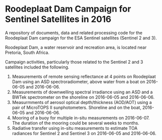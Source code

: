 # Roodeplaat Dam Campaign for Sentinel Satellites in 2016
A repository of documents, data and related processing code for the Roodeplaat Dam campaign for the ESA Sentinel satellites (Sentinel 2 and 3).

Roodeplaat Dam, a water reservoir and recreation area, is located near Pretoria, South Africa.

Campaign activities, particularly those related to the Sentinel 2 and 3 satellites included the following.

1. Measurements of remote sensing reflectance at 4 points on Roodeplaat Dam using an ASD spectroradiometer, above water from a boat on 2016-06-05 and 2016-06-06.
2. Measurements of downwelling spectral irradiance using an ASD and a BWTek spectrometer on the shoreline on 2016-06-05 and 2016-06-06.
3. Measurmments of aerosol optical depth/thickness (AOD/AOT) using a pair of MicroTOPS II sunphotometers. Shoreline and on the boat, 2016-06-05 and 2016-06-06. 
3. Mooring of a buoy for multiple in-situ measurements on 2016-06-07. The duration of the mooring could be several weeks to months.
4. Radiative transfer using in-situ measurements to estimate TOA radiances for Sentinel 2 and Sentinel 3 on 2016-06-05 and 2016-06-06.

